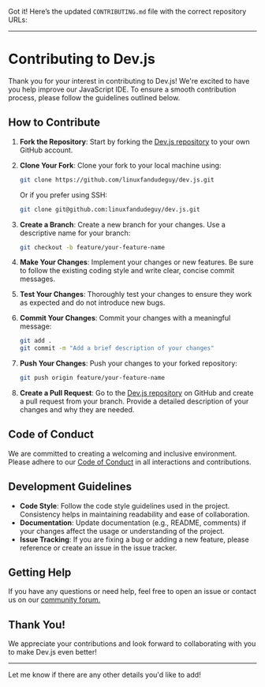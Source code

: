 Got it! Here’s the updated `CONTRIBUTING.md` file with the correct repository URLs:

---

# Contributing to Dev.js

Thank you for your interest in contributing to Dev.js! We're excited to have you help improve our JavaScript IDE. To ensure a smooth contribution process, please follow the guidelines outlined below.

## How to Contribute

1. **Fork the Repository**: Start by forking the [Dev.js repository](https://github.com/linuxfandudeguy/dev.js) to your own GitHub account.

2. **Clone Your Fork**: Clone your fork to your local machine using:
   ```bash
   git clone https://github.com/linuxfandudeguy/dev.js.git
   ```
   Or if you prefer using SSH:
   ```bash
   git clone git@github.com:linuxfandudeguy/dev.js.git
   ```

3. **Create a Branch**: Create a new branch for your changes. Use a descriptive name for your branch:
   ```bash
   git checkout -b feature/your-feature-name
   ```

4. **Make Your Changes**: Implement your changes or new features. Be sure to follow the existing coding style and write clear, concise commit messages.

5. **Test Your Changes**: Thoroughly test your changes to ensure they work as expected and do not introduce new bugs.

6. **Commit Your Changes**: Commit your changes with a meaningful message:
   ```bash
   git add .
   git commit -m "Add a brief description of your changes"
   ```

7. **Push Your Changes**: Push your changes to your forked repository:
   ```bash
   git push origin feature/your-feature-name
   ```

8. **Create a Pull Request**: Go to the [Dev.js repository](https://github.com/linuxfandudeguy/dev.js) on GitHub and create a pull request from your branch. Provide a detailed description of your changes and why they are needed.

## Code of Conduct

We are committed to creating a welcoming and inclusive environment. Please adhere to our [Code of Conduct](CODE_OF_CONDUCT.md) in all interactions and contributions.

## Development Guidelines

- **Code Style**: Follow the code style guidelines used in the project. Consistency helps in maintaining readability and ease of collaboration.
- **Documentation**: Update documentation (e.g., README, comments) if your changes affect the usage or understanding of the project.
- **Issue Tracking**: If you are fixing a bug or adding a new feature, please reference or create an issue in the issue tracker.

## Getting Help

If you have any questions or need help, feel free to open an issue or contact us on our [community forum.](https://www.tapatalk.com/groups/devjscommunity/)
## Thank You!

We appreciate your contributions and look forward to collaborating with you to make Dev.js even better!

---

Let me know if there are any other details you'd like to add!
